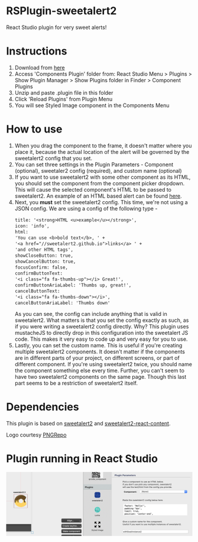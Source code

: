 # RSPlugin-sweetalert2
React Studio plugin for very sweet alerts!

# Instructions
1. Download from [here](https://github.com/automediaAI/RSPlugin-sweetalert2/releases/download/v1.0/sweetalert2.plugin.zip)
2. Access 'Components Plugin' folder from: React Studio Menu > Plugins > Show Plugin Manager > Show Plugins folder in Finder > Component Plugins
3. Unzip and paste .plugin file in this folder
4. Click 'Reload Plugins' from Plugin Menu
5. You will see Styled Image component in the Components Menu

# How to use
1. When you drag the component to the frame, it doesn't matter where you place it, because the actual
	location of the alert will be governed by the sweetalert2 config that you set.
2. You can set three settings in the Plugin Parameters - Component (optional), sweetaler2 config (required), and custom name (optional)
3. If you want to use sweetalert2 with some other component as its HTML, you should set the component from the component picker dropdown. This will cause the selected component's HTML to be passed to sweetalert2. An example of an HTML based alert can be found [here](https://sweetalert2.github.io/recipe-gallery/login-form.html).
4. Next, you **must** set the sweetalert2 config. This time, we're not using a JSON config. We are using a config of the following type - 
	```
	title: '<strong>HTML <u>example</u></strong>',
	icon: 'info',
	html:
	'You can use <b>bold text</b>, ' +
	'<a href="//sweetalert2.github.io">links</a> ' +
	'and other HTML tags',
	showCloseButton: true,
	showCancelButton: true,
	focusConfirm: false,
	confirmButtonText:
	'<i class="fa fa-thumbs-up"></i> Great!',
	confirmButtonAriaLabel: 'Thumbs up, great!',
	cancelButtonText:
	'<i class="fa fa-thumbs-down"></i>',
	cancelButtonAriaLabel: 'Thumbs down'
	```
	As you can see, the config can include anything that is valid in sweetalert2. What matters is that you set the config exactly as such, as if you were writing a sweetalert2 config directly. Why? This plugin uses mustacheJS to directly drop in this configuration into the sweetalert JS code. This makes it very easy to code up and very easy for you to use.
5. Lastly, you can set the custom name. This is useful if you're creating multiple sweetalert2 components. It doesn't matter if the components are in different parts of your project, on different screens, or part of different component. If you're using sweetalert2 twice, you should name the component something else every time. Further, you can't seem to have two sweetalert2 components on the same page. Though this last part seems to be a restriction of sweetalert2 itself.

# Dependencies
This plugin is based on [sweetalert2](https://sweetalert2.github.io/) and [sweetalert2-react-content](https://github.com/sweetalert2/sweetalert2-react-content).

Logo courtesy [PNGRepo](https://www.pngrepo.com/svg/54322/donut)

# Plugin running in React Studio
![Plugin running in React Studio](https://raw.githubusercontent.com/automediaAI/RSPlugin-sweetalert2/main/screenshot.png)
